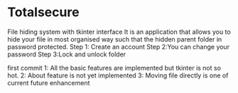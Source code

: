 # Totalsecure
File hiding system with tkinter interface
It is an application that allows you to hide your file in most organised way such that the hidden parent folder in password protected.
Step 1: Create an account
Step 2:You can change your password
Step 3:Lock and unlock folder

first commit
1: All the basic features are implemented but tkinter is not so hot.
2: About feature is not yet implemented
3: Moving file directly is one of current future enhancement
